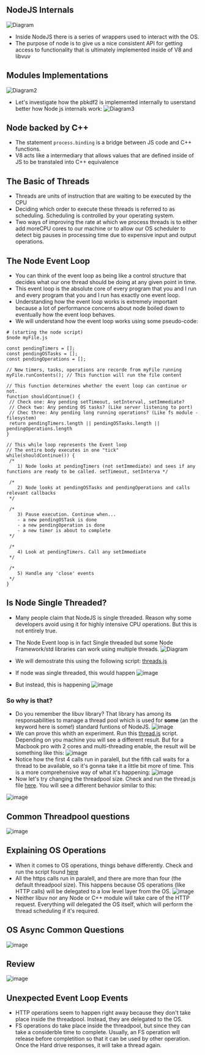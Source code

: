 ## NodeJS Internals

![Diagram](https://snag.gy/9kzAT4.jpg)

- Inside NodeJS there is a series of wrappers used to interact with the OS.
- The purpose of node is to give us a nice consistent API for getting access to functionality that is ultimately implemented inside of V8 and libvuv

## Modules Implementations

![Diagram2](https://snag.gy/fOqya3.jpg)

- Let's investigate how the pbkdf2 is implemented internally to userstand better how Node js internals work:
  ![Diagram3](https://snag.gy/R2mTGh.jpg)

## Node backed by C++

- The statement `process.binding` is a bridge between JS code and C++ functions.
- V8 acts like a intermediary that allows values that are defined inside of JS to be transtaled into C++ equivalence

## The Basic of Threads

- Threads are units of instruction that are waiting to be executed by the CPU
- Deciding which order to execute these threads is referred to as scheduling. Scheduling is controlled by your operating system.
- Two ways of improving the rate at which we process threads is to either add moreCPU cores to our machine or to allow our OS scheduler to detect big pauses in processing time due to expensive input and output operations.

## The Node Event Loop

- You can think of the event loop as being like a control structure that decides what our one thread should be doing at any given point in time.
- This event loop is the absolute core of every program that you and I run and every program that you and I run has exactly one event loop.
- Understanding how the event loop works is extremely important because a lot of performance concerns about node boiled down to eventually how the event loop behaves.
- We will understand how the event loop works using some pseudo-code:

```
# (starting the node script)
$node myFile.js

const pendingTimers = [];
const pendingOSTasks = [];
const pendingOperations = [];

// New timers, tasks, operations are recorde from myFile running
myFile.runContents(); // This function will run the file content

// This function determines whether the event loop can continue or not.
function shouldContinue() {
 // Check one: Any pending setTimeout, setInterval, setImmediate?
 // Check two: Any pending OS tasks? (Like server listening to port)
 // Chec three: Any pending long running operations? (Like fs module - filesystem)
 return pendingTimers.length || pendingOSTasks.length || pendingOperations.length
}

// This while loop represents the Event loop
// The entire body executes in one "tick"
while(shouldContinue()) {
 /*
    1) Node looks at pendingTimers (not setImmediate) and sees if any functions are ready to be called. setTimeout, setInterva */

 /*
    2) Node looks at pendingOSTasks and pendingOperations and calls relevant callbacks
 */

 /*
    3) Pause execution. Continue when...
    - a new pendingOSTask is done
    - a new pendingOperation is done
    - a new timer is about to complete
 */

 /*
    4) Look at pendingTimers. Call any setImmediate
 */

 /*
    5) Handle any 'close' events
 */
}
```

## Is Node Single Threaded?

- Many people claim that NodeJS is single threaded. Reason why some developers avoid using it for highly intensive CPU operations. But this is not entirely true.
- The Node Event loop is in fact Single threaded but some Node Framework/std libraries can work using multiple threads.
  ![Diagram](https://snag.gy/hzHRLJ.jpg)
- We will demostrate this using the following script: [threads.js](https://github.com/Andrew4d3/udemy-node-advanced/blob/4a46fc8844782d80fb4c4a7ca6a43d695cc6cd65/section-1/threads.js)

- If node was single threaded, this would happen
  ![image](https://user-images.githubusercontent.com/1868409/57901629-f3c5c300-7833-11e9-97a5-e6d5677e8b58.png)
- But instead, this is happening
  ![image](https://user-images.githubusercontent.com/1868409/57901778-6767d000-7834-11e9-8e3b-e639a1127480.png)

### So why is that?

- Do you remember the libuv library? That library has among its responsabilities to manage a thread pool which is used for **some** (an the keyword here is some!) standard funtions of NodeJS.
  ![image](https://user-images.githubusercontent.com/1868409/57973487-5e334c00-7977-11e9-90e9-295d0ec3a00e.png)
- We can prove this whith an experiment. Run this [thread.js](https://github.com/Andrew4d3/udemy-node-advanced/blob/194e48b278ef8437850ec7d5d761cdc30b34ed89/section-1/threads.js) script. Depending on you machine you will see a different result. But for a Macbook pro with 2 cores and multi-threading enable, the result will be something like this:
  ![image](https://user-images.githubusercontent.com/1868409/57975529-ce05fe80-7998-11e9-976b-1ca9d8084c23.png)
- Notice how the first 4 calls run in paralell, but the fifth call waits for a thread to be available, so it's gonna take it a little bit more of time. This is a more comprehensive way of what it's happening:
  ![image](https://user-images.githubusercontent.com/1868409/57975558-4f5d9100-7999-11e9-8b49-cc3d1f0bd988.png)
- Now let's try changing the threadpool size. Check and run the thread.js file [here](https://github.com/Andrew4d3/udemy-node-advanced/blob/94448db0dd88332663439ebd80bd0357a25f0e62/section-1/threads.js). You will see a different behavior similar to this:

![image](https://user-images.githubusercontent.com/1868409/57976351-ad936f80-79ab-11e9-9ecc-42af8d6a9152.png)

## Common Threadpool questions

![image](https://user-images.githubusercontent.com/1868409/57976416-6908d380-79ad-11e9-9d9e-ef2b2b20d4d6.png)

## Explaining OS Operations

- When it comes to OS operations, things behave differently. Check and run the script found [here](https://github.com/Andrew4d3/udemy-node-advanced/blob/1e64d8556083c2f2caa60cb0425713b48f0d7153/section-1/async.js)
- All the https calls run in paralell, and there are more than four (the default threadpool size). This happens because OS operations (like HTTP calls) will be delegated to a low level layer from the OS.
  ![image](https://user-images.githubusercontent.com/1868409/57976560-1e895600-79b1-11e9-9ce8-fa933cb6d68f.png)
- Neither libuv nor any Node or C++ module will take care of the HTTP request. Everything will delegated the OS itself, which will perform the thread scheduling if it's required.

## OS Async Common Questions

![image](https://user-images.githubusercontent.com/1868409/57989536-eb56cd80-7a69-11e9-98c7-2a4da97878c3.png)

## Review

![image](https://user-images.githubusercontent.com/1868409/57989575-8bacf200-7a6a-11e9-99f5-12fb055db961.png)

## Unexpected Event Loop Events

- HTTP operations seem to happen right away because they don't take place inside the threadpool. Instead, they are delegated to the OS.
- FS operations do take place inside the threadpool, but since they can take a considerble time to complete. Usually, an FS operation will release before completition so that it can be used by other operation. Once the Hard drive responses, it will take a thread again.
